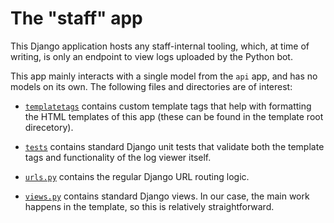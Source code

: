 # The "staff" app

This Django application hosts any staff-internal tooling, which, at time of
writing, is only an endpoint to view logs uploaded by the Python bot.

This app mainly interacts with a single model from the `api` app, and has no
models on its own. The following files and directories are of interest:

- [`templatetags`](./templatetags) contains custom template tags that help with
  formatting the HTML templates of this app (these can be found in the template
  root direcetory).

- [`tests`](./tests) contains standard Django unit tests that validate both the
  template tags and functionality of the log viewer itself.

- [`urls.py`](./urls.py) contains the regular Django URL routing logic.

- [`views.py`](./views.py) contains standard Django views. In our case, the
  main work happens in the template, so this is relatively straightforward.
